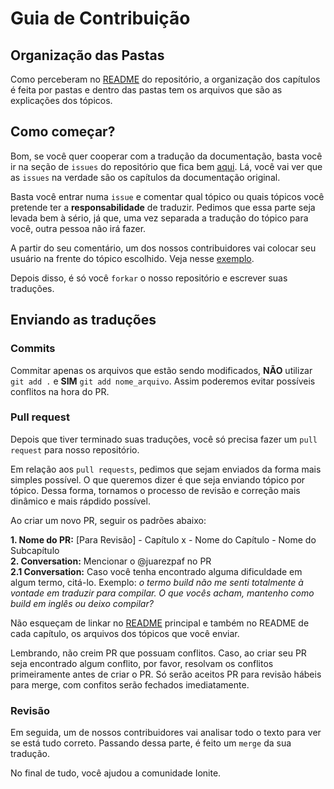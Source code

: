 # Guia de Contribuição

## Organização das Pastas
Como perceberam no [README](https://github.com/IonicBrazil/ionic2-docs) do repositório, a organização dos capítulos é feita por pastas e dentro das pastas tem os arquivos que são as explicações dos tópicos.

## Como começar?
Bom, se você quer cooperar com a tradução da documentação, basta você ir na seção de `issues` do repositório que fica bem [aqui](https://github.com/IonicBrazil/ionic2-docs/issues). Lá, você vai ver que as `issues` na verdade são os capítulos da documentação original.

Basta você entrar numa `issue` e comentar qual tópico ou quais tópicos você pretende ter a **responsabilidade** de traduzir.
Pedimos que essa parte seja levada bem à sério, já que, uma vez separada a tradução do tópico para você, outra pessoa não irá fazer.

A partir do seu comentário, um dos nossos contribuidores vai colocar seu usuário na frente do tópico escolhido.
Veja nesse [exemplo](https://github.com/IonicBrazil/ionic2-docs/issues/8).

Depois disso, é só você `forkar` o nosso repositório e escrever suas traduções.

## Enviando as traduções

### Commits  
Commitar apenas os arquivos que estão sendo modificados, **NÃO** utilizar `git add .` e **SIM** `git add nome_arquivo`. Assim poderemos evitar possíveis conflitos na hora do PR.


### Pull request
Depois que tiver terminado suas traduções, você só precisa fazer um `pull request` para nosso repositório.  

Em relação aos `pull requests`, pedimos que sejam enviados da forma mais simples possível. O que queremos dizer é que seja enviando tópico por tópico. Dessa forma, tornamos o processo de revisão e correção mais dinâmico e mais rápdido possível.  

Ao criar um novo PR, seguir os padrões abaixo:  

**1. Nome do PR:** [Para Revisão] - Capítulo x - Nome do Capítulo - Nome do Subcapítulo  
**2. Conversation:** Mencionar o @juarezpaf no PR  
**2.1 Conversation:** Caso você tenha encontrado alguma dificuldade em algum termo, citá-lo. Exemplo: *o termo build não me senti totalmente à vontade em traduzir para compilar. O que vocês acham, mantenho como build em inglês ou deixo compilar?*  

Não esqueçam de linkar no [README](https://github.com/IonicBrazil/ionic2-docs/blob/master/README.md) principal e também no README de cada capítulo, os arquivos dos tópicos que você enviar.  

Lembrando, não creim PR que possuam conflitos. Caso, ao criar seu PR seja encontrado algum conflito, por favor, resolvam os conflitos primeiramente antes de criar o PR. Só serão aceitos PR para revisão hábeis para merge, com confitos serão fechados imediatamente.  

### Revisão
Em seguida, um de nossos contribuidores vai analisar todo o texto para ver se está tudo correto. Passando dessa parte, é feito um `merge` da sua tradução.

No final de tudo, você ajudou a comunidade Ionite.
